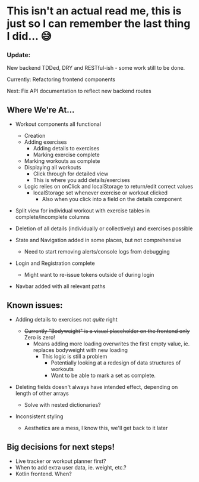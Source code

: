 # This isn't an actual read me, this is just so I can remember the last thing I did... 😅

### Update:
New backend TDDed, DRY and RESTful-ish - some work still to be done.

Currently: Refactoring frontend components

Next: Fix API documentation to reflect new backend routes


## **Where We're At...**

- Workout components all functional
    - Creation
    - Adding exercises
        - Adding details to exercises
        - Marking exercise complete
    - Marking workouts as complete
    - Displaying all workouts
        - Click through for detailed view
        - This is where you add details/exercises
    - Logic relies on onClick and localStorage to return/edit correct values
        - localStorage set whenever exercise or workout clicked
            - Also when you click into a field on the details component

- Split view for individual workout with exercise tables in complete/incomplete columns

- Deletion of all details (individually or collectively) and exercises possible

- State and Navigation added in some places, but not comprehensive
    - Need to start removing alerts/console logs from debugging

- Login and Registration complete
    - Might want to re-issue tokens outside of during login

- Navbar added with all relevant paths

## Known issues:

- Adding details to exercises not _quite_ right
    - ~~Currently "Bodyweight" is a visual placeholder on the frontend only~~ Zero is zero!
        - Means adding more loading overwrites the first empty value, ie. replaces bodyweight with new loading
            - This logic is still a problem
                - Potentially looking at a redesign of data structures of workouts
                - Want to be able to mark a set as complete.

- Deleting fields doesn't always have intended effect, depending on length of other arrays
    - Solve with nested dictionaries?

- Inconsistent styling
    - Aesthetics are a mess, I know this, we'll get back to it later

## Big decisions for next steps!

- Live tracker or workout planner first?
- When to add extra user data, ie. weight, etc.?
- Kotlin frontend. When?
    
